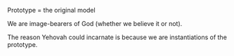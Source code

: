 Prototype
= the original model


We are image-bearers of God (whether we believe it or not).

The reason Yehovah could incarnate is because we are instantiations of the prototype.
